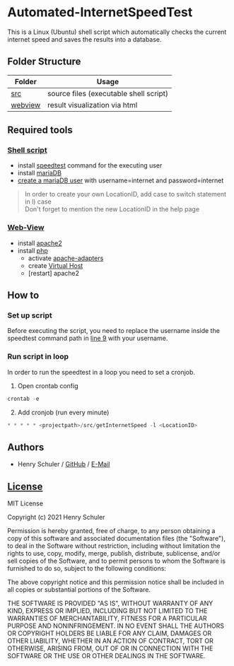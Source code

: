# Automated-InternetSpeedTest
This is a Linux (Ubuntu) shell script which automatically checks the current internet speed and saves the results into a database.

## Folder Structure
Folder | Usage
------ | -----
[src](src) | source files (executable shell script)
[webview](webview) | result visualization via html

## Required tools
### [Shell script](src/getInternetSpeed)
* install [speedtest](https://wiki.ubuntuusers.de/speedtest-cli/) command for the executing user
* install [mariaDB](https://www.digitalocean.com/community/tutorials/how-to-install-mariadb-on-ubuntu-20-04-de)
* [create a mariaDB user](https://phoenixnap.com/kb/how-to-create-mariadb-user-grant-privileges#ftoc-heading-2) with username=internet and password=internet

> In order to create your own LocationID, add case to switch statement in l) case<br>
> Don't forget to mention the new LocationID in the help page

### [Web-View](webview)
* install [apache2]()
* install [php]()
    * activate [apache-adapters]()
    * create [Virtual Host](https://wiki.ubuntuusers.de/Apache/Virtual_Hosts/)
    * [restart] apache2

## How to
### Set up script
Before executing the script, you need to replace the username inside the speedtest command path in [line 9](src/getInternetSpeed) with your username.

### Run script in loop
In order to run the speedtest in a loop you need to set a cronjob.
1. Open crontab config
```powershell 
crontab -e
```
2. Add cronjob (run every minute)
```powershell
* * * * * <projectpath>/src/getInternetSpeed -l <LocationID> 
```

## Authors
* Henry Schuler / [GitHub](https://github.com/schuler-henry) / [E-Mail](mailto:schuler.henry-it20@it.dhbw-ravensburg.de?subject=[GitHub]%20Linux%20Speedtest-Skript)

## [License](LICENSE)
MIT License

Copyright (c) 2021 Henry Schuler

Permission is hereby granted, free of charge, to any person obtaining a copy
of this software and associated documentation files (the "Software"), to deal
in the Software without restriction, including without limitation the rights
to use, copy, modify, merge, publish, distribute, sublicense, and/or sell
copies of the Software, and to permit persons to whom the Software is
furnished to do so, subject to the following conditions:

The above copyright notice and this permission notice shall be included in all
copies or substantial portions of the Software.

THE SOFTWARE IS PROVIDED "AS IS", WITHOUT WARRANTY OF ANY KIND, EXPRESS OR
IMPLIED, INCLUDING BUT NOT LIMITED TO THE WARRANTIES OF MERCHANTABILITY,
FITNESS FOR A PARTICULAR PURPOSE AND NONINFRINGEMENT. IN NO EVENT SHALL THE
AUTHORS OR COPYRIGHT HOLDERS BE LIABLE FOR ANY CLAIM, DAMAGES OR OTHER
LIABILITY, WHETHER IN AN ACTION OF CONTRACT, TORT OR OTHERWISE, ARISING FROM,
OUT OF OR IN CONNECTION WITH THE SOFTWARE OR THE USE OR OTHER DEALINGS IN THE
SOFTWARE.
